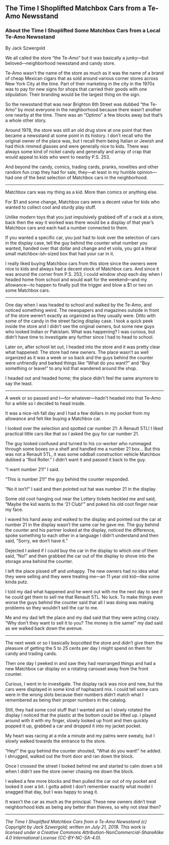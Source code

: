 ## The Time I Shoplifted Matchbox Cars from a Te-Amo Newsstand
### About the Time I Shoplifted Some Matchbox Cars from a Local Te-Amo Newsstand

By Jack Szwergold

We all called the store “the Te-Amo” but it was basically a junky—but beloved—neighborhood newsstand and candy store.

Te-Amo wasn’t the name of the store as much as it was the name of a brand of cheap Mexican cigars that as sold around various corner stores across New York City at the time. Part of their marketing in the city in the 1970s was to pay for new signs for shops that carried their goods with one stipulation: Their branding would be the largest thing on the sign.

So the newsstand that was near Brighton 6th Street was dubbed “the Te-Amo” by most everyone in the neighborhood because there wasn’t another one nearby at the time. There was an “Optimo” a few blocks away but that’s a whole other story.

Around 1978, the store was still an old drug store at one point that then became a newsstand at some point in its history. I don’t recall who the original owner of the place was, but I recall them being Italian or Jewish and had thick rimmed glasses and were generally nice to kids. There was always some kind of nickel candy and generally and array of crap that would appeal to kids who went to nearby P.S. 253.

And beyond the candy, comics, trading cards, pranks, novelties and other random fun crap they had for sale, they—at least in my humble opinion—had one of the best selection of Matchbox cars in the neighborhood.

***

Matchbox cars was my thing as a kid. More than comics or anything else.

For $1 and some change, Matchbox cars were a decent value for kids who wanted to collect cool and sturdy play stuff.

Unlike modern toys that you just impulsively grabbed off of a rack at a store, back then the way it worked was there would be a display of that year’s Matchbox cars and each had a number connected to them.

If you wanted a specific car, you just had to look over the selection of cars in the display case, tell the guy behind the counter what number you wanted, handed over that dollar and change and et voila, you got a literal small matchbox-ish-sized box that had your car in it.

I really liked buying Matchbox cars from this store since the owners were nice to kids and always had a decent stock of Matchbox cars. And since it was around the corner from P.S. 253, I could window shop each day when I headed home from school and would wait for the weekend—and my allowance—to happen to finally pull the trigger and blow a $1 or two on some Matchbox cars.

***

One day when I was headed to school and walked by the Te-Amo, and noticed something weird. The newspapers and magazines outside in front of the store weren’t exactly as organized as they usually were. Ditto with some of the candy in the street facing display case. I took a quick peek inside the store and I didn’t see the original owners, but some new guys who looked Indian or Pakistani. What was happening? I was curious, but didn’t have time to investigate any further since I had to head to school.

Later on, after school let out, I headed into the store and it was pretty clear what happened: The store had new owners. The place wasn’t as well organized as it was a week or so back and the guys behind the counter were unfriendly and barked things like “What do you want?” and “Buy something or leave!” to any kid that wandered around the shop.

I headed out and headed home; the place didn’t feel the same anymore to say the least.

***

A week or so passed and I—for whatever—hadn’t headed into that Te-Amo for a while so I decided to head inside.

It was a nice-ish fall day and I had a few dollars in my pocket from my allowance and felt like buying a Matchbox car.

I looked over the selection and spotted car number 21: A Renault 5TL! I liked practical little cars like that so I asked the guy for car number 21.

The guy looked confused and turned to his co-worker who rummaged through some boxes on a shelf and handled me a number 21 box… But this was not a Renault 5TL, it was some oddball construction vehicle Matchbox dubbed a “Rod Roller.” I didn’t want it and passed it back to the guy.

“I want number 21!” I said.

“This is number 21!” the guy behind the counter responded.

“No it isn’t!” I said and then pointed out hat was number 21 in the display.

Some old coot hanging out near the Lottery tickets heckled me and said, “Maybe the kid wants to the ‘21 Club!’” and poked his old coot finger near my face.

I waved his hand away and walked to the display and pointed out the car at number 21 in the display wasn’t the same car he gave me. The guy behind the counter and his partner looked at the display, noticed the difference, spoke something to each other in a language I didn’t understand and then said, “Sorry, we don’t have it.”

Dejected I asked if I could buy the car in the display to which one of them said, “No!” and then grabbed the car out of the display to shove into the storage area behind the counter.

I left the place pissed off and unhappy. The new owners had no idea what they were selling and they were treating me—an 11 year old kid—like some kinda putz.

I told my dad what happened and he went out with me the next day to see if he could get them to sell me that Renault 5TL. No luck. To make things even worse the guys behind the counter said that all I was doing was making problems so they wouldn’t sell the car to me.

Me and my dad left the place and my dad said that they were acting crazy. “Why don’t they want to sell it to you? The money is the same!” my dad said as we walked back down the avenue.

***

The next week or so I basically boycotted the store and didn’t give them the pleasure of getting the 5 to 25 cents per day I might spend on them for candy and trading cards.

Then one day I peeked in and saw they had rearranged things and had a new Matchbox car display on a rotating carousel away from the front counter.

Curious, I went in to investigate. The display rack was nice and new, but the cars were displayed in some kind of haphazard mix. I could tell some cars were in the wrong slots because their numbers didn’t match what I remembered as being their proper numbers in the catalog.

Still, they had some cool stuff that I wanted and as I slowly rotated the display I noticed that the plastic at the bottom could be lifted up. I played around with it with my finger, slowly looked up front and then quickly popped it up, grabbed a car and dropped it into my jacket pocket.

My heart was racing at a mile a minute and my palms were sweaty, but I slowly walked towards the entrance to the store.

“Hey!” the guy behind the counter shouted, “What do you want!” he added. I shrugged, walked out the front door and ran down the block.

Once I crossed the street I looked behind me and started to calm down a bit when I didn’t see the store owner chasing me down the block.

I walked a few more blocks and then pulled the car out of my pocket and looked it over a bit. I gotta admit I don’t remember exactly what model I snagged that day, but I was happy to snag it.

It wasn’t the car as much as the principal: These new owners didn’t treat neighborhood kids as being any better than thieves, so why not steal then?

***

*The Time I Shoplifted Matchbox Cars from a Te-Amo Newsstand (c) Copyright by Jack Szwergold; written on July 21, 2018. This work is licensed under a Creative Commons Attribution-NonCommercial-ShareAlike 4.0 International License (CC-BY-NC-SA-4.0).*